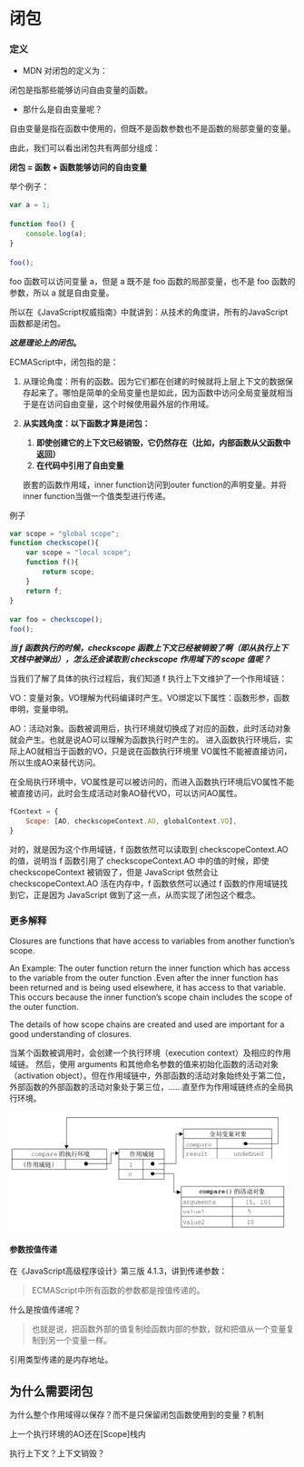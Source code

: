 # 闭包



### 定义

- MDN 对闭包的定义为：


闭包是指那些能够访问自由变量的函数。

- 那什么是自由变量呢？


自由变量是指在函数中使用的，但既不是函数参数也不是函数的局部变量的变量。

由此，我们可以看出闭包共有两部分组成：

**闭包 = 函数 + 函数能够访问的自由变量**



举个例子：

```js
var a = 1;

function foo() {
    console.log(a);
}

foo();
```

foo 函数可以访问变量 a，但是 a 既不是 foo 函数的局部变量，也不是 foo 函数的参数，所以 a 就是自由变量。

所以在《JavaScript权威指南》中就讲到：从技术的角度讲，所有的JavaScript函数都是闭包。

***这是理论上的闭包*。**



ECMAScript中，闭包指的是：

1. 从理论角度：所有的函数。因为它们都在创建的时候就将上层上下文的数据保存起来了。哪怕是简单的全局变量也是如此，因为函数中访问全局变量就相当于是在访问自由变量，这个时候使用最外层的作用域。

2. **从实践角度：以下函数才算是闭包：**

   1. **即使创建它的上下文已经销毁，它仍然存在（比如，内部函数从父函数中返回）**
   2. **在代码中引用了自由变量**

   嵌套的函数作用域，inner function访问到outer function的声明变量。并将inner function当做一个值类型进行传递。



例子

```js
var scope = "global scope";
function checkscope(){
    var scope = "local scope";
    function f(){
        return scope;
    }
    return f;
}

var foo = checkscope();
foo();
```



***当 f 函数执行的时候，checkscope 函数上下文已经被销毁了啊（即从执行上下文栈中被弹出），怎么还会读取到 checkscope 作用域下的 scope 值呢？***

当我们了解了具体的执行过程后，我们知道 f 执行上下文维护了一个作用域链：

VO：变量对象。VO理解为代码编译时产生。VO绑定以下属性：函数形参，函数申明，变量申明。

AO：活动对象。函数被调用后，执行环境就切换成了对应的函数，此时活动对象就会产生。也就是说AO可以理解为函数执行时产生的。 进入函数执行环境后，实际上AO就相当于函数的VO，只是说在函数执行环境里 VO属性不能被直接访问，所以生成AO来替代访问。

在全局执行环境中，VO属性是可以被访问的，而进入函数执行环境后VO属性不能被直接访问，此时会生成活动对象AO替代VO，可以访问AO属性。

```js
fContext = {
    Scope: [AO, checkscopeContext.AO, globalContext.VO],
}
```

对的，就是因为这个作用域链，f 函数依然可以读取到 checkscopeContext.AO 的值，说明当 f 函数引用了 checkscopeContext.AO 中的值的时候，即使 checkscopeContext 被销毁了，但是 JavaScript 依然会让 checkscopeContext.AO 活在内存中，f 函数依然可以通过 f 函数的作用域链找到它，正是因为 JavaScript 做到了这一点，从而实现了闭包这个概念。



### 更多解释

Closures are functions that have access to variables from another function’s scope. 

An Example:
The outer function return the inner function 
 which has access to the variable from the outer function .Even after the inner function has been returned and is being used elsewhere, it has access to that variable. This occurs because the inner function’s scope chain includes the scope of the outer function.

The details of how scope chains are created and used are important for a good understanding of closures. 

当某个函数被调用时，会创建一个执行环境（execution context）及相应的作用域链。
然后，使用 arguments 和其他命名参数的值来初始化函数的活动对象（activation object）。但在作用域链中，外部函数的活动对象始终处于第二位，外部函数的外部函数的活动对象处于第三位，……直至作为作用域链终点的全局执行环境。

<img src="../../../_assets/image/image-20200530165853719.png" alt="image-20200530165853719" style="zoom:50%;" />



#### 参数按值传递

在《JavaScript高级程序设计》第三版 4.1.3，讲到传递参数：

> ECMAScript中所有函数的参数都是按值传递的。

什么是按值传递呢？

> 也就是说，把函数外部的值复制给函数内部的参数，就和把值从一个变量复制到另一个变量一样。



引用类型传递的是内存地址。





## 为什么需要闭包





为什么整个作用域得以保存？而不是只保留闭包函数使用到的变量？机制

上一个执行环境的AO还在[Scope]栈内

执行上下文？上下文销毁？